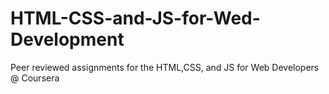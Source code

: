 # HTML-CSS-and-JS-for-Wed-Development
Peer reviewed assignments for the HTML,CSS, and JS for Web Developers @ Coursera
